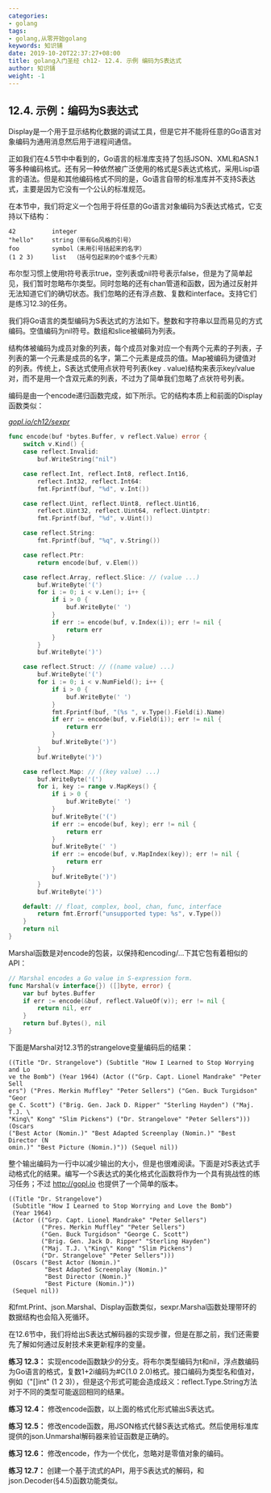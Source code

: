 ```yaml
---
categories:
- golang
tags:
- golang,从零开始golang  
keywords: 知识铺
date: 2019-10-20T22:37:27+08:00
title: golang入门圣经 ch12- 12.4. 示例 编码为S表达式
author: 知识铺
weight: -1
---
```


## 12.4. 示例：编码为S表达式

Display是一个用于显示结构化数据的调试工具，但是它并不能将任意的Go语言对象编码为通用消息然后用于进程间通信。

正如我们在4.5节中中看到的，Go语言的标准库支持了包括JSON、XML和ASN.1等多种编码格式。还有另一种依然被广泛使用的格式是S表达式格式，采用Lisp语言的语法。但是和其他编码格式不同的是，Go语言自带的标准库并不支持S表达式，主要是因为它没有一个公认的标准规范。

在本节中，我们将定义一个包用于将任意的Go语言对象编码为S表达式格式，它支持以下结构：

```
42          integer
"hello"     string（带有Go风格的引号）
foo         symbol（未用引号括起来的名字）
(1 2 3)     list  （括号包起来的0个或多个元素）
```

布尔型习惯上使用t符号表示true，空列表或nil符号表示false，但是为了简单起见，我们暂时忽略布尔类型。同时忽略的还有chan管道和函数，因为通过反射并无法知道它们的确切状态。我们忽略的还有浮点数、复数和interface。支持它们是练习12.3的任务。

我们将Go语言的类型编码为S表达式的方法如下。整数和字符串以显而易见的方式编码。空值编码为nil符号。数组和slice被编码为列表。

结构体被编码为成员对象的列表，每个成员对象对应一个有两个元素的子列表，子列表的第一个元素是成员的名字，第二个元素是成员的值。Map被编码为键值对的列表。传统上，S表达式使用点状符号列表(key . value)结构来表示key/value对，而不是用一个含双元素的列表，不过为了简单我们忽略了点状符号列表。

编码是由一个encode递归函数完成，如下所示。它的结构本质上和前面的Display函数类似：

<u><i>gopl.io/ch12/sexpr</i></u>
```Go
func encode(buf *bytes.Buffer, v reflect.Value) error {
	switch v.Kind() {
	case reflect.Invalid:
		buf.WriteString("nil")

	case reflect.Int, reflect.Int8, reflect.Int16,
		reflect.Int32, reflect.Int64:
		fmt.Fprintf(buf, "%d", v.Int())

	case reflect.Uint, reflect.Uint8, reflect.Uint16,
		reflect.Uint32, reflect.Uint64, reflect.Uintptr:
		fmt.Fprintf(buf, "%d", v.Uint())

	case reflect.String:
		fmt.Fprintf(buf, "%q", v.String())

	case reflect.Ptr:
		return encode(buf, v.Elem())

	case reflect.Array, reflect.Slice: // (value ...)
		buf.WriteByte('(')
		for i := 0; i < v.Len(); i++ {
			if i > 0 {
				buf.WriteByte(' ')
			}
			if err := encode(buf, v.Index(i)); err != nil {
				return err
			}
		}
		buf.WriteByte(')')

	case reflect.Struct: // ((name value) ...)
		buf.WriteByte('(')
		for i := 0; i < v.NumField(); i++ {
			if i > 0 {
				buf.WriteByte(' ')
			}
			fmt.Fprintf(buf, "(%s ", v.Type().Field(i).Name)
			if err := encode(buf, v.Field(i)); err != nil {
				return err
			}
			buf.WriteByte(')')
		}
		buf.WriteByte(')')

	case reflect.Map: // ((key value) ...)
		buf.WriteByte('(')
		for i, key := range v.MapKeys() {
			if i > 0 {
				buf.WriteByte(' ')
			}
			buf.WriteByte('(')
			if err := encode(buf, key); err != nil {
				return err
			}
			buf.WriteByte(' ')
			if err := encode(buf, v.MapIndex(key)); err != nil {
				return err
			}
			buf.WriteByte(')')
		}
		buf.WriteByte(')')

	default: // float, complex, bool, chan, func, interface
		return fmt.Errorf("unsupported type: %s", v.Type())
	}
	return nil
}
```

Marshal函数是对encode的包装，以保持和encoding/...下其它包有着相似的API：

```Go
// Marshal encodes a Go value in S-expression form.
func Marshal(v interface{}) ([]byte, error) {
	var buf bytes.Buffer
	if err := encode(&buf, reflect.ValueOf(v)); err != nil {
		return nil, err
	}
	return buf.Bytes(), nil
}
```

下面是Marshal对12.3节的strangelove变量编码后的结果：

```
((Title "Dr. Strangelove") (Subtitle "How I Learned to Stop Worrying and Lo
ve the Bomb") (Year 1964) (Actor (("Grp. Capt. Lionel Mandrake" "Peter Sell
ers") ("Pres. Merkin Muffley" "Peter Sellers") ("Gen. Buck Turgidson" "Geor
ge C. Scott") ("Brig. Gen. Jack D. Ripper" "Sterling Hayden") ("Maj. T.J. \
"King\" Kong" "Slim Pickens") ("Dr. Strangelove" "Peter Sellers"))) (Oscars
("Best Actor (Nomin.)" "Best Adapted Screenplay (Nomin.)" "Best Director (N
omin.)" "Best Picture (Nomin.)")) (Sequel nil))
```

整个输出编码为一行中以减少输出的大小，但是也很难阅读。下面是对S表达式手动格式化的结果。编写一个S表达式的美化格式化函数将作为一个具有挑战性的练习任务；不过 http://gopl.io 也提供了一个简单的版本。

```
((Title "Dr. Strangelove")
 (Subtitle "How I Learned to Stop Worrying and Love the Bomb")
 (Year 1964)
 (Actor (("Grp. Capt. Lionel Mandrake" "Peter Sellers")
         ("Pres. Merkin Muffley" "Peter Sellers")
         ("Gen. Buck Turgidson" "George C. Scott")
         ("Brig. Gen. Jack D. Ripper" "Sterling Hayden")
         ("Maj. T.J. \"King\" Kong" "Slim Pickens")
         ("Dr. Strangelove" "Peter Sellers")))
 (Oscars ("Best Actor (Nomin.)"
          "Best Adapted Screenplay (Nomin.)"
          "Best Director (Nomin.)"
          "Best Picture (Nomin.)"))
 (Sequel nil))
```

和fmt.Print、json.Marshal、Display函数类似，sexpr.Marshal函数处理带环的数据结构也会陷入死循环。

在12.6节中，我们将给出S表达式解码器的实现步骤，但是在那之前，我们还需要先了解如何通过反射技术来更新程序的变量。

**练习 12.3：** 实现encode函数缺少的分支。将布尔类型编码为t和nil，浮点数编码为Go语言的格式，复数1+2i编码为#C(1.0 2.0)格式。接口编码为类型名和值对，例如（"[]int" (1 2 3)），但是这个形式可能会造成歧义：reflect.Type.String方法对于不同的类型可能返回相同的结果。

**练习 12.4：** 修改encode函数，以上面的格式化形式输出S表达式。

**练习 12.5：** 修改encode函数，用JSON格式代替S表达式格式。然后使用标准库提供的json.Unmarshal解码器来验证函数是正确的。

**练习 12.6：** 修改encode，作为一个优化，忽略对是零值对象的编码。

**练习 12.7：** 创建一个基于流式的API，用于S表达式的解码，和json.Decoder(§4.5)函数功能类似。
